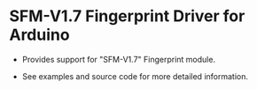 # SFM-V1.7 Fingerprint Driver for Arduino

* Provides support for "SFM-V1.7" Fingerprint module.

* See examples and source code for more detailed information.